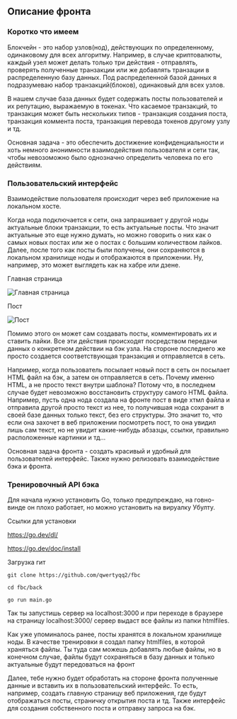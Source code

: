 
## Описание фронта

### Коротко что имеем

Блокчейн - это набор узлов(нод), действующих по определенному, одинаковому для всех алгоритму. Например, в случае криптовалюты, каждый узел может делать только три действия - отправлять, проверять полученные транзакции или же добавлять транзации в распределенную базу данных. Под распределенной базой данных я подразумеваю набор транзакций(блоков), одинаковый для всех узлов.

В нашем случае база данных будет содержать посты пользователей и их репутацию, выражаемую в токенах. Что касаемое транзакций, то транзакция может быть нескольких типов - транзакция создания поста, транзакция коммента поста, транзакция перевода токенов другому узлу и тд.


Основная задача - это обеспечить достижение конфиденциальности и хоть немного анонимности взаимодействия пользователя и сети так, чтобы невозоможно было однозначно определить человека по его действиям.

### Пользовательский интерфейс

Взаимодействие пользователя происходит через веб приложение на локальном хосте. 

Когда нода подключается к сети, она запрашивает у другой ноды актуальные блоки транзакции, то есть актуальные посты. Что значит актуальные это еще нужно думать, но можно говорить о них как о самых новых постах или же о постах с большим количеством лайков. Далее, после того как посты были получены, они сохраняются в локальном хранилище ноды и отображаются в приложении. Ну, например, это может выглядеть как на хабре или дзене. 



Главная страница

<image src="mainstr.jpg" alt="Главная страница">

Пост

<image src="post.jpg" alt="Пост">

 Помимо этого он может сам создавать посты, комментировать их и ставить лайки. Все эти действия происходят посредством передачи данных о конкретном действии на бэк узла. На стороне последнего же просто создается соответствующая транзакция и отправляется в сеть.

Например, когда пользователь посылает новый пост в сеть он посылает HTML файл на бэк, а затем он отправляется в сеть. Почему именно HTML, а не просто текст внутри шаблона? Потому что, в последнем случае будет невозможно восстановить структуру самого HTML файла. Например, пусть одна нода создала на фронте пост в виде хтмл файла и отправила другой просто текст из нее, то получившая нода сохранит в своей базе данных только текст, без его структуры. Это значит то, что если она захочет в веб приложении посмотреть пост, то она увидил лишь сам текст, но не увидит какие-нибудь абзазцы, ссылки, правильно расположенные картинки и тд...

Основная задача фронта - создать красивый и удобный для пользователей интерфейс. Также нужно релизовать взаимодействие бэка и фронта. 

### Тренировочный API бэка

Для начала нужно установить Go, только предупреждаю, на говно-винде он плохо работает, но можно установить на вируалку Убулту.

Ссылки для установки

https://go.dev/dl/

https://go.dev/doc/install


Загрузка гит 

    git clone https://github.com/qwertyqq2/fbc

    cd fbc/back

    go run main.go

Так ты запустишь сервер на localhost:3000 и при переходе в браузере на страницу localhost:3000/ сервер выдаст все файлы из папки htmlfiles. 

Как уже упоминалось ранее, посты хранятся в локальном хранилище ноды. В качестве тренировки я создал папку htmlfiles, в которой храняться файлы. Ты туда сам можешь добавлять любые файлы, но в конечном случае, файлы будут сохраняться в базу данных и только актуальные будут передоваться на фронт

Далее, тебе нужно будет обработать на стороне фронта полученные данные и вставить их в пользовательский интерфейс. То есть, например, создать главную страницу веб приложения, где будут отображаться посты, страничку открытия поста и тд. Также интерфейс для создания собственного поста и отправку запроса на бэк. 
